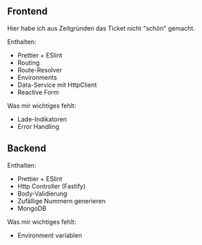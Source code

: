 ## Frontend

Hier habe ich aus Zeitgründen das Ticket nicht "schön" gemacht.

Enthalten:
- Prettier + ESlint
- Routing
- Route-Resolver
- Environments
- Data-Service mit HttpClient
- Reactive Form

Was mir wichtiges fehlt:
- Lade-Indikatoren
- Error Handling

## Backend

Enthalten:
- Prettier + ESlint
- Http Controller (Fastify)
- Body-Validierung
- Zufällige Nummern generieren
- MongoDB

Was mir wichtiges fehlt:
- Environment variablen
